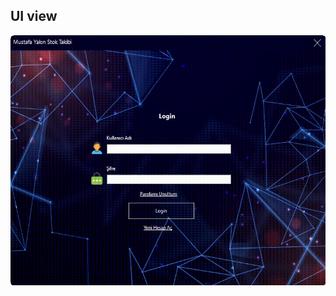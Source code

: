 ## UI view
<img src = "https://github.com/mustafayakin/Login-Screen-UI/blob/main/readmeGIFs/lsui1.gif" height=400>
